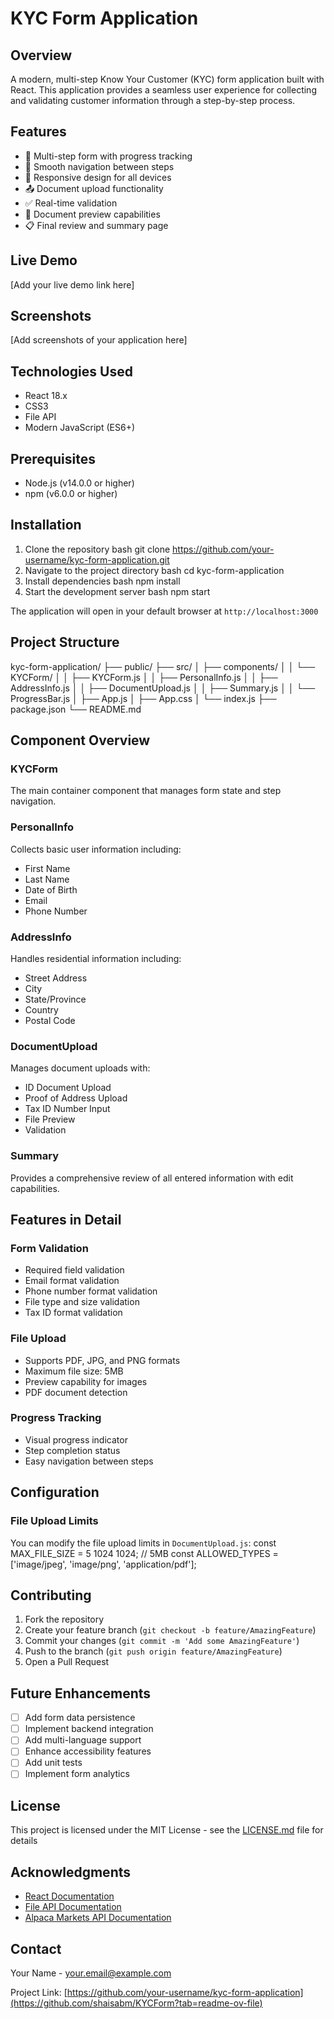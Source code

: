 # KYC Form Application

## Overview
A modern, multi-step Know Your Customer (KYC) form application built with React. This application provides a seamless user experience for collecting and validating customer information through a step-by-step process.

## Features
- 📝 Multi-step form with progress tracking
- 🔄 Smooth navigation between steps
- 📱 Responsive design for all devices
- 📤 Document upload functionality
- ✅ Real-time validation
- 👀 Document preview capabilities
- 📋 Final review and summary page

## Live Demo
[Add your live demo link here]

## Screenshots
[Add screenshots of your application here]

## Technologies Used
- React 18.x
- CSS3
- File API
- Modern JavaScript (ES6+)

## Prerequisites
- Node.js (v14.0.0 or higher)
- npm (v6.0.0 or higher)

## Installation

1. Clone the repository
bash
git clone https://github.com/your-username/kyc-form-application.git
2. Navigate to the project directory
bash
cd kyc-form-application
3. Install dependencies
bash
npm install
4. Start the development server
bash
npm start

The application will open in your default browser at `http://localhost:3000`

## Project Structure
kyc-form-application/
├── public/
├── src/
│ ├── components/
│ │ └── KYCForm/
│ │ ├── KYCForm.js
│ │ ├── PersonalInfo.js
│ │ ├── AddressInfo.js
│ │ ├── DocumentUpload.js
│ │ ├── Summary.js
│ │ └── ProgressBar.js
│ ├── App.js
│ ├── App.css
│ └── index.js
├── package.json
└── README.md




## Component Overview

### KYCForm
The main container component that manages form state and step navigation.

### PersonalInfo
Collects basic user information including:
- First Name
- Last Name
- Date of Birth
- Email
- Phone Number

### AddressInfo
Handles residential information including:
- Street Address
- City
- State/Province
- Country
- Postal Code

### DocumentUpload
Manages document uploads with:
- ID Document Upload
- Proof of Address Upload
- Tax ID Number Input
- File Preview
- Validation

### Summary
Provides a comprehensive review of all entered information with edit capabilities.

## Features in Detail

### Form Validation
- Required field validation
- Email format validation
- Phone number format validation
- File type and size validation
- Tax ID format validation

### File Upload
- Supports PDF, JPG, and PNG formats
- Maximum file size: 5MB
- Preview capability for images
- PDF document detection

### Progress Tracking
- Visual progress indicator
- Step completion status
- Easy navigation between steps

## Configuration

### File Upload Limits
You can modify the file upload limits in `DocumentUpload.js`:
const MAX_FILE_SIZE = 5 1024 1024; // 5MB
const ALLOWED_TYPES = ['image/jpeg', 'image/png', 'application/pdf'];

## Contributing
1. Fork the repository
2. Create your feature branch (`git checkout -b feature/AmazingFeature`)
3. Commit your changes (`git commit -m 'Add some AmazingFeature'`)
4. Push to the branch (`git push origin feature/AmazingFeature`)
5. Open a Pull Request

## Future Enhancements
- [ ] Add form data persistence
- [ ] Implement backend integration
- [ ] Add multi-language support
- [ ] Enhance accessibility features
- [ ] Add unit tests
- [ ] Implement form analytics

## License
This project is licensed under the MIT License - see the [LICENSE.md](LICENSE.md) file for details

## Acknowledgments
- [React Documentation](https://reactjs.org/)
- [File API Documentation](https://developer.mozilla.org/en-US/docs/Web/API/File_API)
- [Alpaca Markets API Documentation](https://docs.alpaca.markets/reference/createaccount)

## Contact
Your Name - [your.email@example.com](mailto:your.email@example.com)

Project Link: [https://github.com/your-username/kyc-form-application](https://github.com/shaisabm/KYCForm?tab=readme-ov-file)
